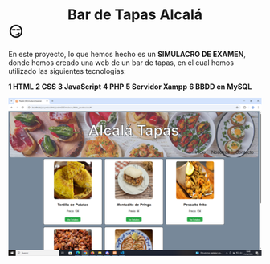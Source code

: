 # <center>Bar de Tapas Alcalá</center>:smirk:

En este proyecto, lo que hemos hecho es un **SIMULACRO DE EXAMEN**, donde hemos creado una web de un bar de tapas, en el cual hemos utilizado las siguientes tecnologias:

**1 HTML**
**2 CSS**
**3 JavaScript**
**4 PHP**
**5 Servidor Xampp**
**6 BBDD en MySQL**



![Web Tapas Alcala](bartapas.png)
